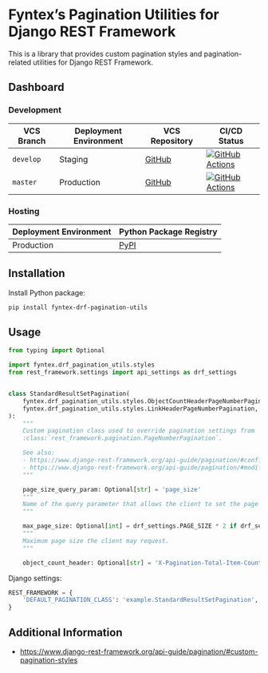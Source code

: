 Fyntex’s Pagination Utilities for Django REST Framework
==========================================================

This is a library that provides custom pagination styles and pagination-related utilities for Django
REST Framework.


## Dashboard

### Development

| VCS Branch | Deployment Environment | VCS Repository | CI/CD Status |
| ---------- | ---------------------- | -------------- | ------------ |
| `develop` | Staging | [GitHub](https://github.com/fyntex/drf-pagination-utils/tree/develop) | [![GitHub Actions](https://github.com/fyntex/drf-pagination-utils/actions/workflows/ci-cd.yaml/badge.svg?branch=develop)](https://github.com/fyntex/drf-pagination-utils/actions/workflows/ci-cd.yaml?query=branch:develop) |
| `master` | Production | [GitHub](https://github.com/fyntex/drf-pagination-utils/tree/master)  | [![GitHub Actions](https://github.com/fyntex/drf-pagination-utils/actions/workflows/ci-cd.yaml/badge.svg?branch=master)](https://github.com/fyntex/drf-pagination-utils/actions/workflows/ci-cd.yaml?query=branch:master) |


### Hosting

| Deployment Environment | Python Package Registry |
| ---------------------- | ----------------------- |
| Production | [PyPI](https://pypi.org/project/fyntex-drf-pagination-utils/)  |


## Installation

Install Python package:

```sh
pip install fyntex-drf-pagination-utils
```


## Usage

```python
from typing import Optional

import fyntex.drf_pagination_utils.styles
from rest_framework.settings import api_settings as drf_settings


class StandardResultSetPagination(
    fyntex.drf_pagination_utils.styles.ObjectCountHeaderPageNumberPagination,
    fyntex.drf_pagination_utils.styles.LinkHeaderPageNumberPagination,
):
    """
    Custom pagination class used to override pagination settings from
    :class:`rest_framework.pagination.PageNumberPagination`.

    See also:
    - https://www.django-rest-framework.org/api-guide/pagination/#configuration
    - https://www.django-rest-framework.org/api-guide/pagination/#modifying-the-pagination-style
    """

    page_size_query_param: Optional[str] = 'page_size'
    """
    Name of the query parameter that allows the client to set the page size on a per-request basis.
    """

    max_page_size: Optional[int] = drf_settings.PAGE_SIZE * 2 if drf_settings.PAGE_SIZE else None
    """
    Maximum page size the client may request.
    """

    object_count_header: Optional[str] = 'X-Pagination-Total-Item-Count'
```

Django settings:

```python
REST_FRAMEWORK = {
    'DEFAULT_PAGINATION_CLASS': 'example.StandardResultSetPagination',
}
```


## Additional Information

- https://www.django-rest-framework.org/api-guide/pagination/#custom-pagination-styles

